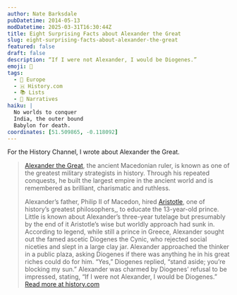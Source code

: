 ```yaml
---
author: Nate Barksdale
pubDatetime: 2014-05-13
modDatetime: 2025-03-31T16:30:44Z
title: Eight Surprising Facts about Alexander the Great
slug: eight-surprising-facts-about-alexander-the-great
featured: false
draft: false
description: “If I were not Alexander, I would be Diogenes.”
emoji: 🐎
tags:
  - 🍷 Europe
  - 🇭 History.com
  - 📚 Lists
  - 💬 Narratives
haiku: |
  No worlds to conquer
  India, the outer bound
  Babylon for death.
coordinates: [51.509865, -0.118092]
---
```


For the History Channel, I wrote about Alexander the Great.

> [Alexander the Great](https://www.history.com/topics/ancient-rome/alexander-the-great), the ancient Macedonian ruler, is known as one of the greatest military strategists in history. Through his repeated conquests, he built the largest empire in the ancient world and is remembered as brilliant, charismatic and ruthless.
>
> Alexander’s father, Philip II of Macedon, hired [Aristotle](https://www.history.com/topics/ancient-greece/aristotle), one of history’s greatest philosophers,, to educate the 13-year-old prince. Little is known about Alexander’s three-year tutelage but presumably by the end of it Aristotle’s wise but worldly approach had sunk in. According to legend, while still a prince in Greece, Alexander sought out the famed ascetic Diogenes the Cynic, who rejected social niceties and slept in a large clay jar. Alexander approached the thinker in a public plaza, asking Diogenes if there was anything he in his great riches could do for him. “Yes,” Diogenes replied, “stand aside; you’re blocking my sun.” Alexander was charmed by Diogenes’ refusal to be impressed, stating, “If I were not Alexander, I would be Diogenes.”
> [Read more at history.com](https://www.history.com/news/eight-surprising-facts-about-alexander-the-great)
